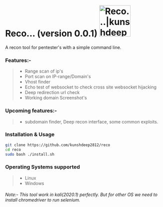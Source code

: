 # Reco... (version 0.0.1)  <a href="https://kunshdeep.com"><img src="https://user-images.githubusercontent.com/40362096/78559302-ca3dcd80-7831-11ea-91e4-7161c644d0ef.png" width=100px alt="Reco...|kunshdeep"></a>
A recon tool for pentester's with a simple command line.
### Features:-
  > - Range scan of ip's
  > - Port scan on IP-range/Domain's
  > - Vhost finder
  > - Echo test of websocket to check cross site websocket hijacking
  > - Deep redirection url check
  > - Working domain Screenshot's
### Upcoming features:-
> - subdomain finder, Deep recon interface, some common exploits.
### Installation & Usage
```sh
git clone https://github.com/kunshdeep2812/reco
cd reco
sudo bash ./install.sh
```
### Operating Systems supported
> - Linux
> - Windows
###### Note:- This tool work in kali(2020.1) perfectly. But for other OS we need to install chromedriver to run selenium.



